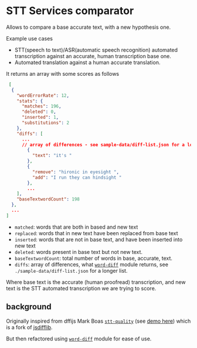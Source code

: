 # STT Services comparator

Allows to compare a base accurate text, with a new hypothesis one.

Example use cases
- STT(speech to text)/ASR(automatic speech recognition) automated transcription against an accurate, human transcription base one.
- Automated translation against a human accurate translation. 

It returns an array with some scores as follows

```json
 [
  {
    "wordErrorRate": 12,
    "stats": {
      "matches": 196,
      "deleted": 0,
      "inserted": 1,
      "substitutions": 2
    },
    "diffs": [
      ... 
      // array of differences - see sample-data/diff-list.json for a longer list
        {
          "text": "it's "
        },
        {
          "remove": "hironic in eyesight ",
          "add": "I run they can hindsight "
        },
        ...
    ],
    "baseTextwordCount": 198
  },
  ...
]
```

- `matched`: words that are both in based and new text
- `replaced`: words that in new text have been replaced from base text
- `inserted`: words that are not in base text, and have been inserted into new text
- `deleted`: words present in base text but not new text.
- `baseTextwordCount`: total number of words in base, accurate, text.
- `diffs`:  array of differences, what [`word-diff`](https://www.npmjs.com/package/word-diff) module returns, see `./sample-data/diff-list.json` for a longer list.

Where base text is the accurate (human proofread) transcription, and new text is the STT automated transcription we are trying to score.


## background 

Originally inspired from dffijs Mark Boas [`stt-quality`](https://github.com/hyperaudio/stt-quality) (see [demo here](http://pietropassarelli.com/stt-quality/)) which is a fork of [jsdifflib](https://github.com/cemerick/jsdifflib).

But then refactored using [`word-diff`](https://www.npmjs.com/package/word-diff) module for ease of use.

<!-- 
Ideal input

- accurate transcription for base
- media file to sent to STT service
- credentials for stt service, eg .env file. + config UI?

- output 
  - stats
  - visual comparison
  - some kind of ranking that tells you witch one is more accurate?
    - eg can chose by matched, deleted, etc..

 -->

<!-- ---

## Background Idea

The idea is to do a review of stt services and figure out a programmatic way to compare their output to give them a score and establish who is best. 

But what would be better then this? Having a system that can generate such report, to keep up to date with latest changes.

Perhaps an electron app, that generates/updates a jeckyll site. in `docs` folder so that can be deploied on github pages. using the `/data` folder. adds results/report in data folder, and jeckyll site uses the report to generate a human friendly redable report. 

This way it is extensible. it should be easier to fork and add a new service to the mix. 

Idea is to have a settings panel where user can add credential to various services. 

credentials saved in user local library so never risk of push. 

It needs a video or audio file and the accurate human transcription as starting point.

core of the app calls the services, receives the jsons, saves them so that the schema of those jsons can be showed. 
extract text from responses, this needs to costumised on a case by case basis. 

Uses Mark hyperaudio transcription comparison app (?name?) component to rank. 

packages this info into a report. 

Hopefully this a sensible way to help in the decision of which stt to use for next project, with the most up to date info for each stt service.  -->
